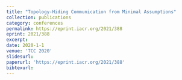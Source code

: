 ```yaml
---
title: "Topology-Hiding Communication from Minimal Assumptions"
collection: publications
category: conferences
permalink: https://eprint.iacr.org/2021/388
eprint: 2021/388
excerpt:
date: 2020-1-1
venue: 'TCC 2020'
slidesurl:
paperurl: 'https://eprint.iacr.org/2021/388'
bibtexurl:
---
```

